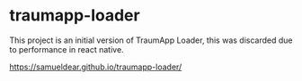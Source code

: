 # traumapp-loader

This project is an initial version of TraumApp Loader, this was discarded due to performance in react native.

https://samueldear.github.io/traumapp-loader/
